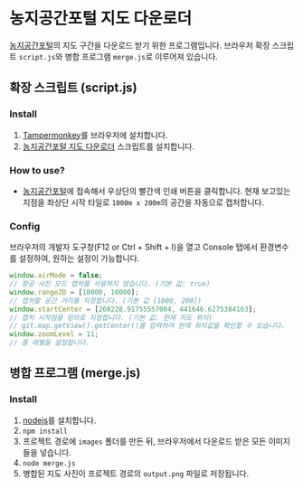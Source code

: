 # 농지공간포털 지도 다운로더
[농지공간포털](https://njy.mafra.go.kr/map/mapMain.do)의 지도 구간을 다운로드 받기 위한 프로그램입니다.
브라우저 확장 스크립트 `script.js`와 병합 프로그램 `merge.js`로 이루어져 있습니다.

## 확장 스크립트 (script.js)

### Install 
1. [Tampermonkey](https://chrome.google.com/webstore/detail/tampermonkey/dhdgffkkebhmkfjojejmpbldmpobfkfo)를 브라우저에 설치합니다.
2. [농지공간포털 지도 다운로더](https://greasyfork.org/ko/scripts/479601-%EB%86%8D%EC%A7%80%EA%B3%B5%EA%B0%84%ED%8F%AC%ED%84%B8-%EC%A7%80%EB%8F%84-%EB%8B%A4%EC%9A%B4%EB%A1%9C%EB%8D%94) 스크립트를 설치합니다.

### How to use?
 - [농지공간포털](https://njy.mafra.go.kr/map/mapMain.do)에 접속해서 우상단의 빨간색 인쇄 버튼을 클릭합니다.
현재 보고있는 지점을 좌상단 시작 타일로 `1000m x 200m`의 공간을 자동으로 캡처합니다.

### Config
브라우저의 개발자 도구창(F12 or Ctrl + Shift + I)을 열고 Console 탭에서 환경변수를 설정하여, 원하는 설정이 가능합니다.
```js
window.airMode = false;
// 항공 사진 모드 캡처를 사용하지 않습니다. (기본 값: true)
window.range2D = [10000, 10000];
// 캡처할 공간 거리를 지정합니다. (기본 값 [1000, 200])
window.startCenter = [268228.91755557084, 441646.6275384163];
// 캡처 시작점을 임의로 지정합니다. (기본 값: 현재 지도 위치)
// git.map.getView().getCenter()를 입력하여 현재 위치값을 확인할 수 있습니다.
window.zoomLevel = 11;
// 줌 레벨을 설정합니다.
```

## 병합 프로그램 (merge.js)
### Install
1. [nodejs](https://nodejs.org/)를 설치합니다.
2. `npm install`
3. 프로젝트 경로에 `images` 폴더를 만든 뒤, 브라우저에서 다운로드 받은 모든 이미지들을 넣습니다.
4. `node merge.js`
5. 병합된 지도 사진이 프로젝트 경로의 `output.png` 파일로 저장됩니다.
